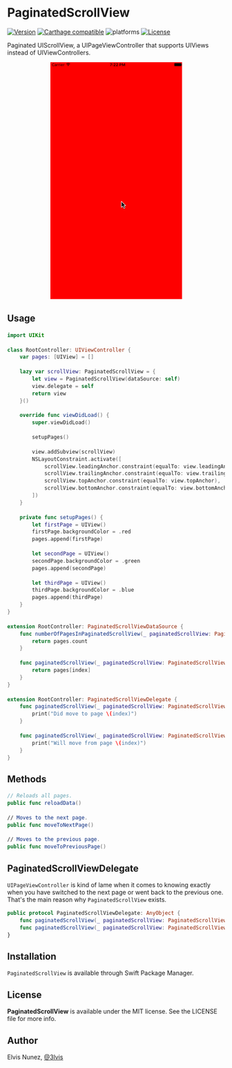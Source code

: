 # PaginatedScrollView

[![Version](https://img.shields.io/cocoapods/v/PaginatedScrollView.svg?style=flat)](https://cocoapods.org/pods/PaginatedScrollView)
[![Carthage compatible](https://img.shields.io/badge/Carthage-compatible-4BC51D.svg?style=flat)](https://github.com/3lvis/PaginatedScrollView)
![platforms](https://img.shields.io/badge/platforms-iOS%20%7C%20tvOS%20-lightgrey.svg)
[![License](https://img.shields.io/cocoapods/l/PaginatedScrollView.svg?style=flat)](https://cocoapods.org/pods/DATAStack)

Paginated UIScrollView, a UIPageViewController that supports UIViews instead of UIViewControllers.

<p align="center">
  <img src="https://github.com/3lvis/PaginatedScrollView/blob/master/GitHub/demo.gif?raw=true"/>
</p>

## Usage

```swift
import UIKit

class RootController: UIViewController {
    var pages: [UIView] = []

    lazy var scrollView: PaginatedScrollView = {
        let view = PaginatedScrollView(dataSource: self)
        view.delegate = self
        return view
    }()

    override func viewDidLoad() {
        super.viewDidLoad()

        setupPages()

        view.addSubview(scrollView)
        NSLayoutConstraint.activate([
            scrollView.leadingAnchor.constraint(equalTo: view.leadingAnchor),
            scrollView.trailingAnchor.constraint(equalTo: view.trailingAnchor),
            scrollView.topAnchor.constraint(equalTo: view.topAnchor),
            scrollView.bottomAnchor.constraint(equalTo: view.bottomAnchor)
        ])
    }

    private func setupPages() {
        let firstPage = UIView()
        firstPage.backgroundColor = .red
        pages.append(firstPage)

        let secondPage = UIView()
        secondPage.backgroundColor = .green
        pages.append(secondPage)

        let thirdPage = UIView()
        thirdPage.backgroundColor = .blue
        pages.append(thirdPage)
    }
}

extension RootController: PaginatedScrollViewDataSource {
    func numberOfPagesInPaginatedScrollView(_ paginatedScrollView: PaginatedScrollView) -> Int {
        return pages.count
    }

    func paginatedScrollView(_ paginatedScrollView: PaginatedScrollView, viewAtIndex index: Int) -> UIView {
        return pages[index]
    }
}

extension RootController: PaginatedScrollViewDelegate {
    func paginatedScrollView(_ paginatedScrollView: PaginatedScrollView, didMoveToIndex index: Int) {
        print("Did move to page \(index)")
    }

    func paginatedScrollView(_ paginatedScrollView: PaginatedScrollView, willMoveFromIndex index: Int) {
        print("Will move from page \(index)")
    }
}
```

## Methods
```swift
// Reloads all pages.
public func reloadData()

// Moves to the next page.
public func moveToNextPage()

// Moves to the previous page.
public func moveToPreviousPage()
```

## PaginatedScrollViewDelegate

`UIPageViewController` is kind of lame when it comes to knowing exactly when you have switched to the next page or went back to the previous one. That's the main reason why `PaginatedScrollView` exists.

```swift
public protocol PaginatedScrollViewDelegate: AnyObject {
    func paginatedScrollView(_ paginatedScrollView: PaginatedScrollView, willMoveFromIndex index: Int)
    func paginatedScrollView(_ paginatedScrollView: PaginatedScrollView, didMoveToIndex index: Int)
}
```

## Installation

`PaginatedScrollView` is available through Swift Package Manager.

## License

**PaginatedScrollView** is available under the MIT license. See the LICENSE file for more info.

## Author

Elvis Nunez, [@3lvis](https://twitter.com/3lvis)

